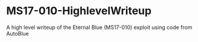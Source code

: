 # MS17-010-HighlevelWriteup
A high level writeup of the Eternal Blue (MS17-010) exploit using code from AutoBlue
